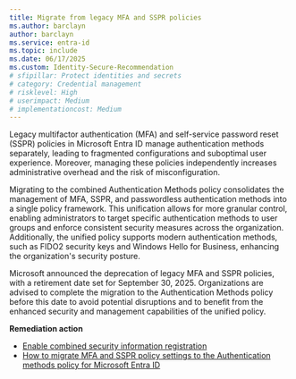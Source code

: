```yaml
---
title: Migrate from legacy MFA and SSPR policies 
ms.author: barclayn
author: barclayn
ms.service: entra-id
ms.topic: include
ms.date: 06/17/2025
ms.custom: Identity-Secure-Recommendation
# sfipillar: Protect identities and secrets
# category: Credential management
# risklevel: High
# userimpact: Medium
# implementationcost: Medium
---
```

Legacy multifactor authentication (MFA) and self-service password reset (SSPR) policies in Microsoft Entra ID manage authentication methods separately, leading to fragmented configurations and suboptimal user experience. Moreover, managing these policies independently increases administrative overhead and the risk of misconfiguration.  

Migrating to the combined Authentication Methods policy consolidates the management of MFA, SSPR, and passwordless authentication methods into a single policy framework. This unification allows for more granular control, enabling administrators to target specific authentication methods to user groups and enforce consistent security measures across the organization. Additionally, the unified policy supports modern authentication methods, such as FIDO2 security keys and Windows Hello for Business, enhancing the organization's security posture.

Microsoft announced the deprecation of legacy MFA and SSPR policies, with a retirement date set for September 30, 2025. Organizations are advised to complete the migration to the Authentication Methods policy before this date to avoid potential disruptions and to benefit from the enhanced security and management capabilities of the unified policy.

**Remediation action**

- [Enable combined security information registration](/entra/identity/authentication/howto-registration-mfa-sspr-combined)
- [How to migrate MFA and SSPR policy settings to the Authentication methods policy for Microsoft Entra ID](/entra/identity/authentication/how-to-authentication-methods-manage)
